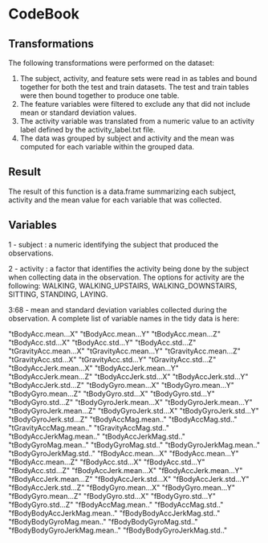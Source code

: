 # CodeBook

## Transformations

The following transformations were  performed on the dataset: 

1. The subject, activity, and feature sets were read in as tables and bound together for both the test and train datasets. The test and train tables were then bound together to produce one table. 
2. The feature variables were filtered to exclude any that did not include mean or standard deviation values. 
3. The activity variable was translated from a numeric value to an activity label defined by the activity_label.txt file. 
4. The data was grouped by subject and activity and the mean was computed for each variable within the grouped data.


## Result

The result of this function is a data.frame summarizing each subject, activity and the mean value for each variable that was collected. 


## Variables

1 - subject : a numeric identifying the subject that produced the observations.

2 - activity : a factor that identifies the activity being done by the subject when collecting data in the observation. The options for activity are the following: WALKING, WALKING_UPSTAIRS, WALKING_DOWNSTAIRS, SITTING, STANDING, LAYING. 

3:68 - mean and standard deviation variables collected during the observation. A complete list of variable names in the tidy data is here: 

"tBodyAcc.mean...X" 
"tBodyAcc.mean...Y" 
"tBodyAcc.mean...Z" 
"tBodyAcc.std...X" 
"tBodyAcc.std...Y" 
"tBodyAcc.std...Z" 
"tGravityAcc.mean...X" 
"tGravityAcc.mean...Y" 
"tGravityAcc.mean...Z" 
"tGravityAcc.std...X" 
"tGravityAcc.std...Y" 
"tGravityAcc.std...Z" 
"tBodyAccJerk.mean...X" 
"tBodyAccJerk.mean...Y" 
"tBodyAccJerk.mean...Z" 
"tBodyAccJerk.std...X" 
"tBodyAccJerk.std...Y" 
"tBodyAccJerk.std...Z" 
"tBodyGyro.mean...X" 
"tBodyGyro.mean...Y" 
"tBodyGyro.mean...Z" 
"tBodyGyro.std...X" 
"tBodyGyro.std...Y" 
"tBodyGyro.std...Z" 
"tBodyGyroJerk.mean...X" 
"tBodyGyroJerk.mean...Y" 
"tBodyGyroJerk.mean...Z" 
"tBodyGyroJerk.std...X" 
"tBodyGyroJerk.std...Y" 
"tBodyGyroJerk.std...Z" 
"tBodyAccMag.mean.." 
"tBodyAccMag.std.." 
"tGravityAccMag.mean.." 
"tGravityAccMag.std.." 
"tBodyAccJerkMag.mean.." 
"tBodyAccJerkMag.std.." 
"tBodyGyroMag.mean.." 
"tBodyGyroMag.std.." 
"tBodyGyroJerkMag.mean.." 
"tBodyGyroJerkMag.std.." 
"fBodyAcc.mean...X" 
"fBodyAcc.mean...Y" 
"fBodyAcc.mean...Z" 
"fBodyAcc.std...X" 
"fBodyAcc.std...Y" 
"fBodyAcc.std...Z" 
"fBodyAccJerk.mean...X" 
"fBodyAccJerk.mean...Y" 
"fBodyAccJerk.mean...Z" 
"fBodyAccJerk.std...X" 
"fBodyAccJerk.std...Y" 
"fBodyAccJerk.std...Z" 
"fBodyGyro.mean...X" 
"fBodyGyro.mean...Y" 
"fBodyGyro.mean...Z" 
"fBodyGyro.std...X" 
"fBodyGyro.std...Y" 
"fBodyGyro.std...Z" 
"fBodyAccMag.mean.." 
"fBodyAccMag.std.." 
"fBodyBodyAccJerkMag.mean.." 
"fBodyBodyAccJerkMag.std.." 
"fBodyBodyGyroMag.mean.." 
"fBodyBodyGyroMag.std.." 
"fBodyBodyGyroJerkMag.mean.." 
"fBodyBodyGyroJerkMag.std.." 

